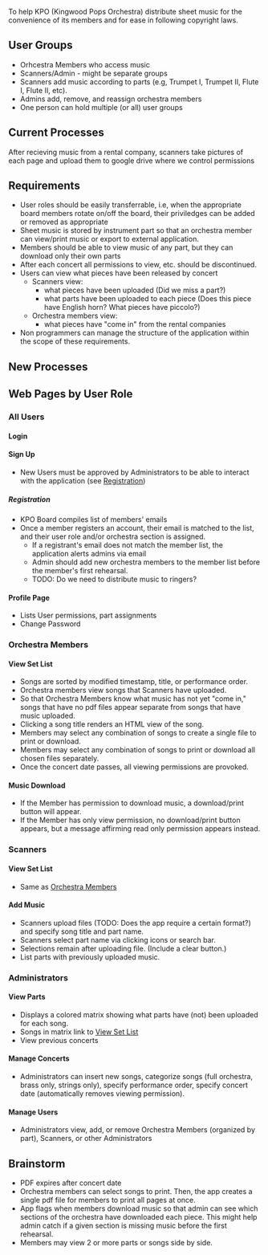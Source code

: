 To help KPO (Kingwood Pops Orchestra) distribute sheet music for the convenience of its members and for ease in following copyright laws.

## User Groups
- Orhcestra Members who access music
- Scanners/Admin - might be separate groups
- Scanners add music according to parts (e.g, Trumpet I, Trumpet II, Flute I, Flute II, etc).
- Admins add, remove, and reassign orchestra members
- One person can hold multiple (or all) user groups

## Current Processes
After recieving music from a rental company, scanners take pictures of each page and upload them to google drive where we control permissions

## Requirements
- User roles should be easily transferrable, i.e, when the appropriate board members rotate on/off the board, their priviledges can be added or removed as appropriate
- Sheet music is stored by instrument part so that an orchestra member can view/print music or export to external application.
- Members should be able to view music of any part, but they can download only their own parts
- After each concert all permissions to view, etc. should be discontinued. 
- Users can view what pieces have been released by concert
    - Scanners view:
        - what pieces have been uploaded (Did we miss a part?)
        - what parts have been uploaded to each piece (Does this piece have English horn? What pieces have piccolo?)
    - Orchestra members view:
        - what pieces have "come in" from the rental companies
- Non programmers can manage the structure of the application within the scope of these requirements.

## New Processes



## Web Pages by User Role

### All Users
#### Login

#### Sign Up
- New Users must be approved by Administrators to be able to interact with the application (see [Registration](#registration))

##### Registration
- KPO Board compiles list of members' emails
- Once a member registers an account, their email is matched to the list, and their user role and/or orchestra section is assigned.
    - If a registrant's email does not match the member list, the application alerts admins via email
    - Admin should add new orchestra members to the member list before the member's first rehearsal.
    - TODO: Do we need to distribute music to ringers? 

#### Profile Page
- Lists User permissions, part assignments
- Change Password

### Orchestra Members
#### View Set List
- Songs are sorted by modified timestamp, title, or performance order.
- Orchestra members view songs that Scanners have uploaded.
- So that Orchestra Members know what music has not yet "come in," songs that have no pdf files appear separate from songs that have music uploaded.
- Clicking a song title renders an HTML view of the song.
- Members may select any combination of songs to create a single file to print or download.
- Members may select any combination of songs to print or download all chosen files separately.
- Once the concert date passes, all viewing permissions are provoked.

#### Music Download
- If the Member has permission to download music, a download/print button will appear.
- If the Member has only view permission, no download/print button appears, but a message affirming read only permission appears instead.

### Scanners
#### View Set List
- Same as [Orchestra Members](#view-set-list)

#### Add Music
- Scanners upload files (TODO: Does the app require a certain format?) and specify song title and part name.
- Scanners select part name via clicking icons or search bar.
- Selections remain after uploading file. (Include a clear button.)
- List parts with previously uploaded music.


### Administrators
#### View Parts
- Displays a colored matrix showing what parts have (not) been uploaded for each song.
- Songs in matrix link to [View Set List](#view-set-list)
- View previous concerts

#### Manage Concerts
- Administrators can insert new songs, categorize songs (full orchestra, brass only, strings only), specify performance order, specify concert date (automatically removes viewing permission).

#### Manage Users
- Administrators view, add, or remove Orchestra Members (organized by part), Scanners, or other Administrators

## Brainstorm
- PDF expires after concert date
- Orchestra members can select songs to print. Then, the app creates a single pdf file for members to print all pages at once.
- App flags when members download music so that admin can see which sections of the orchestra have downloaded each piece. This might help admin catch if a given section is missing music before the first rehearsal.
- Members may view 2 or more parts or songs side by side.